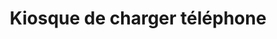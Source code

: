 ---
title: "Kiosque de charger téléphone"
url: /ouro/kiosque-de-charger-telephone/
shop: kiosque
---